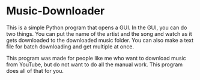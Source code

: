 # Music-Downloader
This is a simple Python program that opens a GUI. In the GUI, you can do two things. You can put the name of the artist and the song and watch as it gets downloaded to the downloaded music folder. You can also make a text file for batch downloading and get multiple at once. 

This program was made for people like me who want to download music from YouTube, but do not want to do all the manual work. This program does all of that for you. 
